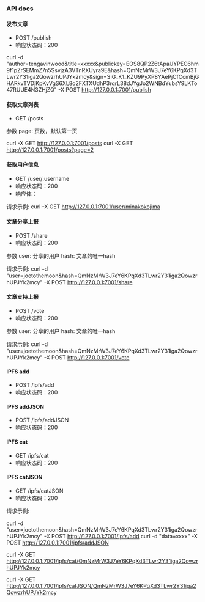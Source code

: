 ### API docs

#### 发布文章

* POST /publish
* 响应状态码：200

curl -d "author=tengavinwood&title=xxxxx&publickey=EOS8QP2Z6tApaUYPEC6hm9f1pZrSEMmZ7n5SsvjzA3VTnRXUyra9E&hash=QmNzMrW3J7eY6KPqXd3TLwr2Y31iga2QowzrhUPJYk2mcy&sign=SIG_K1_KZU9PyXP8YAePjCfCcmBjGHARkvTVDjKpKvVgS6XL8o2FXTXUdhP3rqrL38dJYgJo2WNBdYubsY9LKTo47RUUE4N3ZHjZQ" -X POST http://127.0.0.1:7001/publish


#### 获取文章列表

* GET /posts

参数 
page: 页数，默认第一页

curl -X GET http://127.0.0.1:7001/posts
curl -X GET http://127.0.0.1:7001/posts?page=2


#### 获取用户信息
    
* GET /user/:username
* 响应状态码：200
* 响应体：

请求示例: 
curl -X GET http://127.0.0.1:7001/user/minakokojima

#### 文章分享上报

* POST /share
* 响应状态码：200

参数
user: 分享的用户
hash: 文章的唯一hash

请求示例: 
curl -d "user=joetothemoon&hash=QmNzMrW3J7eY6KPqXd3TLwr2Y31iga2QowzrhUPJYk2mcy" -X POST http://127.0.0.1:7001/share

#### 文章支持上报

* POST /vote
* 响应状态码：200

参数
user: 分享的用户
hash: 文章的唯一hash

请求示例: 
curl -d "user=joetothemoon&hash=QmNzMrW3J7eY6KPqXd3TLwr2Y31iga2QowzrhUPJYk2mcy" -X POST http://127.0.0.1:7001/vote



#### IPFS add

* POST /ipfs/add
* 响应状态码：200

#### IPFS addJSON

* POST /ipfs/addJSON
* 响应状态码：200


#### IPFS cat

* GET /ipfs/cat
* 响应状态码：200

#### IPFS catJSON

* GET /ipfs/catJSON
* 响应状态码：200




请求示例: 

curl -d "user=joetothemoon&hash=QmNzMrW3J7eY6KPqXd3TLwr2Y31iga2QowzrhUPJYk2mcy" -X POST http://127.0.0.1:7001/ipfs/add
curl -d "data=xxxx" -X POST http://127.0.0.1:7001/ipfs/addJSON

curl -X GET http://127.0.0.1:7001/ipfs/cat/QmNzMrW3J7eY6KPqXd3TLwr2Y31iga2QowzrhUPJYk2mcy

curl -X GET http://127.0.0.1:7001/ipfs/catJSON/QmNzMrW3J7eY6KPqXd3TLwr2Y31iga2QowzrhUPJYk2mcy


 

